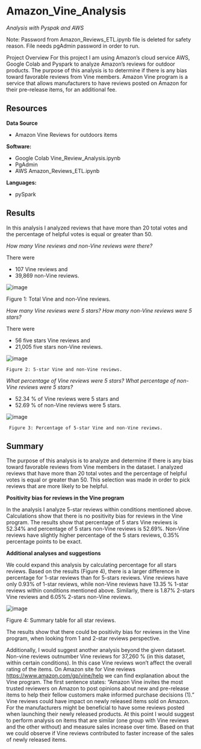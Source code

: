 # Amazon_Vine_Analysis

_Analysis with Pyspak and AWS_

Note: Password from Amazon_Reviews_ETL.ipynb file is deleted for safety reason. File needs pgAdmin password in order to run.

Project Overview
For this project I am using Amazon’s cloud service AWS, Google Colab and Pyspark to analyze Amazon’s reviews for outdoor products. The purpose of this analysis is to determine if there is any bias toward favorable reviews from Vine members. Amazon Vine program is a service that allows manufacturers to have reviews posted on Amazon for their pre-release items, for an additional fee.

## Resources

**Data Source**

- Amazon Vine Reviews for outdoors items

**Software:**

- Google Colab Vine_Review_Analysis.ipynb
- PgAdmin
- AWS Amazon_Reviews_ETL.ipynb

**Languages:**

- pySpark

## Results

In this analysis I analyzed reviews that have more than 20 total votes and the percentage of helpful votes is equal or greater than 50.

_How many Vine reviews and non-Vine reviews were there?_

There were

- 107 Vine reviews and
- 39,869 non-Vine reviews.

![image](https://user-images.githubusercontent.com/99419112/173274932-67c81381-c967-450a-a565-756ad68d153b.png)

  Figure 1: Total Vine and non-Vine reviews.

_How many Vine reviews were 5 stars? How many non-Vine reviews were 5 stars?_

There were

- 56 five stars Vine reviews and
- 21,005 five stars non-Vine reviews.

![image](https://user-images.githubusercontent.com/99419112/173275031-e07a0911-b975-4ab9-87ae-05e7353cfca9.png)

    Figure 2: 5-star Vine and non-Vine reviews.

_What percentage of Vine reviews were 5 stars? What percentage of non-Vine reviews were 5 stars?_

- 52.34 % of Vine reviews were 5 stars and
- 52.69 % of non-Vine reviews were 5 stars.

![image](https://user-images.githubusercontent.com/99419112/173275144-ddccf897-097f-460c-a55f-aaf96a4b8101.png)

     Figure 3: Percentage of 5-star Vine and non-Vine reviews.


## Summary
The purpose of this analysis is to analyze and determine if there is any bias toward favorable reviews from Vine members in the dataset. I analyzed reviews that have more than 20 total votes and the percentage of helpful votes is equal or greater than 50. This selection was made in order to pick reviews that are more likely to be helpful.

**Positivity bias for reviews in the Vine program**

In the analysis I analyze 5-star reviews within conditions mentioned above. Calculations show that there is no positivity bias for reviews in the Vine program. The results show that percentage of 5 stars Vine reviews is 52.34% and percentage of 5 stars non-Vine reviews is 52.69%. Non-Vine reviews have slightly higher percentage of the 5 stars reviews, 0.35% percentage points to be exact.

**Additional analyses and suggestions**

We could expand this analysis by calculating percentage for all stars reviews. Based on the results (Figure 4), there is a larger difference in percentage for 1-star reviews than for 5-stars reviews. Vine reviews have only 0.93% of 1-star reviews, while non-Vine reviews have 13.35 % 1-star reviews within conditions mentioned above. Similarly, there is 1.87% 2-stars Vine reviews and 6.05% 2-stars non-Vine reviews.


![image](https://user-images.githubusercontent.com/99419112/173275265-85a535e6-7045-4136-9081-06b0ccd816ee.png)

Figure 4: Summary table for all star reviews.

The results show that there could be positivity bias for reviews in the Vine program, when looking from 1 and 2-star reviews perspective.

Additionally, I would suggest another analysis beyond the given dataset. Non-vine reviews outnumber Vine reviews for 37,260 % (in this dataset, within certain conditions). In this case Vine reviews won’t affect the overall rating of the items. On Amazon site for Vine reviews https://www.amazon.com/gp/vine/help we can find explanation about the Vine program. The first sentence states: “Amazon Vine invites the most trusted reviewers on Amazon to post opinions about new and pre-release items to help their fellow customers make informed purchase decisions (1).” Vine reviews could have impact on newly released items sold on Amazon. For the manufacturers might be beneficial to have some reviews posted when launching their newly released products. At this point I would suggest to perform analysis on items that are similar (one group with Vine reviews and the other without) and measure sales increase over time. Based on that we could observe if Vine reviews contributed to faster increase of the sales of newly released items.
